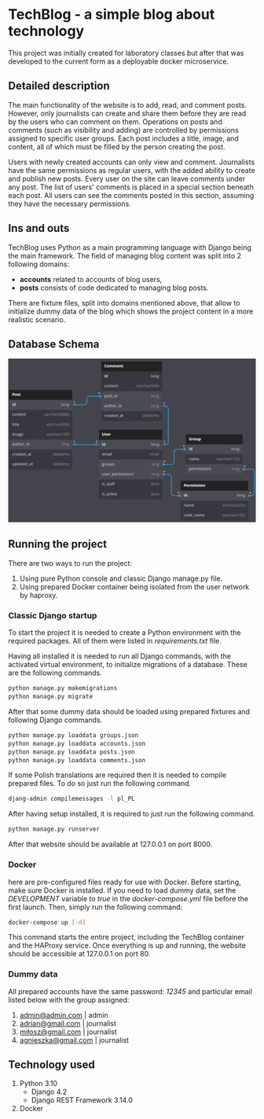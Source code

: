 # TechBlog - a simple blog about technology

This project was initially created for laboratory classes but after that was developed to the current form as a deployable docker microservice.

## Detailed description

The main functionality of the website is to add, read, and comment posts. However, only journalists can create and share them before they are read by the users who can comment on them. Operations on posts and comments (such as visibility and adding) are controlled by permissions assigned to specific user groups. Each post includes a title, image, and content, all of which must be filled by the person creating the post.  

Users with newly created accounts can only view and comment. Journalists have the same permissions as regular users, with the added ability to create and publish new posts. Every user on the site can leave comments under any post. The list of users' comments is placed in a special section beneath each post. All users can see the comments posted in this section, assuming they have the necessary permissions.

## Ins and outs

TechBlog uses Python as a main programming language with Django being the main framework. The field of managing blog content was split into 2 following domains:
- **accounts** related to accounts of blog users,
- **posts** consists of code dedicated to managing blog posts.

There are fixture files, split into domains mentioned above, that allow to initialize dummy data of the blog which shows the project content in a more realistic scenario.

## Database Schema

![database schema of the project](./.github/img/db_schema.png)

## Running the project

There are two ways to run the project:
1. Using pure Python console and classic Django manage.py file. 
2. Using prepared Docker container being isolated from the user network by haproxy.

### Classic Django startup

To start the project it is needed to create a Python environment with the required packages. All of them were listed in *requirements.txt* file.  

Having all installed it is needed to run all Django commands, with the activated virtual environment, to initialize migrations of a database. These are the following commands.
```bash
python manage.py makemigrations
python manage.py migrate
```
After that some dummy data should be loaded using prepared fixtures and following Django commands.
```bash
python manage.py loaddata groups.json
python manage.py loaddata accounts.json
python manage.py loaddata posts.json
python manage.py loaddata comments.json
```
If some Polish translations are required then it is needed to compile prepared files. To do so just run the following command.
```bash
djang-admin compilemessages -l pl_PL
```
After having setup installed, it is required to just run the following command.
```bash
python manage.py runserver
```
After that website should be available at 127.0.0.1 on port 8000.

### Docker

here are pre-configured files ready for use with Docker. Before starting, make sure Docker is installed. If you need to load dummy data, set the *DEVELOPMENT* variable to *true* in the *docker-compose.yml* file before the first launch. Then, simply run the following command:
```bash
docker-compose up [-d]
```
This command starts the entire project, including the TechBlog container and the HAProxy service. Once everything is up and running, the website should be accessible at 127.0.0.1 on port 80.

### Dummy data
All prepared accounts have the same password: *12345* and particular email listed below with the group assigned:
1. admin@admin.com | admin
2. adrian@gmail.com | journalist
3. miłosz@gmail.com | journalist
4. agnieszka@gmail.com | journalist

## Technology used

1. Python 3.10
   - Django 4.2
   - Django REST Framework 3.14.0
3. Docker